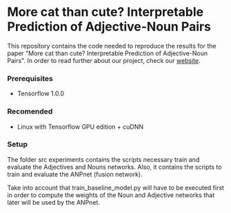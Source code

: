 # More cat than cute? Interpretable Prediction of Adjective-Noun Pairs
This repository contains the code needed to reproduce the results for the paper "More cat than cute? Interpretable Prediction of Adjective-Noun Pairs".  In order to read further about our project, check our [website](https://alejowood11.github.io/affective-2017-acmmm/).

### Prerequisites
- Tensorflow 1.0.0

### Recomended
- Linux with Tensorflow GPU edition + cuDNN

### Setup
The folder src experiments contains the scripts necessary train and evaluate the Adjectives and Nouns networks.  Also, it contains the scripts to train and evaluate the ANPnet (fusion network).

Take into account that train_baseline_model.py will have to be executed first in order to compute the weights of the Noun and Adjective networks that later will be used by the ANPnet.

